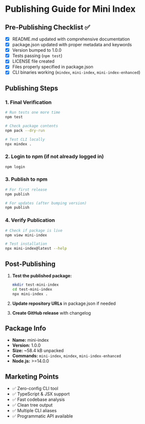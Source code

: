# Publishing Guide for Mini Index

## Pre-Publishing Checklist ✅

- [x] README.md updated with comprehensive documentation
- [x] package.json updated with proper metadata and keywords
- [x] Version bumped to 1.0.0
- [x] Tests passing (`npm test`)
- [x] LICENSE file created
- [x] Files properly specified in package.json
- [x] CLI binaries working (`mindex`, `mini-index`, `mini-index-enhanced`)

## Publishing Steps

### 1. Final Verification
```bash
# Run tests one more time
npm test

# Check package contents
npm pack --dry-run

# Test CLI locally
npx mindex .
```

### 2. Login to npm (if not already logged in)
```bash
npm login
```

### 3. Publish to npm
```bash
# For first release
npm publish

# For updates (after bumping version)
npm publish
```

### 4. Verify Publication
```bash
# Check if package is live
npm view mini-index

# Test installation
npx mini-index@latest --help
```

## Post-Publishing

1. **Test the published package:**
   ```bash
   mkdir test-mini-index
   cd test-mini-index
   npx mini-index .
   ```

2. **Update repository URLs** in package.json if needed

3. **Create GitHub release** with changelog

## Package Info

- **Name:** mini-index
- **Version:** 1.0.0
- **Size:** ~58.4 kB unpacked
- **Commands:** `mini-index`, `mindex`, `mini-index-enhanced`
- **Node.js:** >=14.0.0

## Marketing Points

- ✅ Zero-config CLI tool
- ✅ TypeScript & JSX support
- ✅ Fast codebase analysis
- ✅ Clean tree output
- ✅ Multiple CLI aliases
- ✅ Programmatic API available
